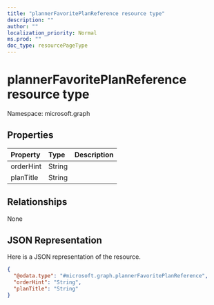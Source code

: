 ```yaml
---
title: "plannerFavoritePlanReference resource type"
description: ""
author: ""
localization_priority: Normal
ms.prod: ""
doc_type: resourcePageType
---
```


# plannerFavoritePlanReference resource type


Namespace: microsoft.graph



## Properties
|Property|Type|Description|
|:---|:---|:---|
|orderHint|String||
|planTitle|String||

## Relationships
None

## JSON Representation
Here is a JSON representation of the resource.
<!-- {
  "blockType": "resource",
  "@odata.type": "microsoft.graph.plannerFavoritePlanReference"
}
-->
``` json
{
  "@odata.type": "#microsoft.graph.plannerFavoritePlanReference",
  "orderHint": "String",
  "planTitle": "String"
}
```

